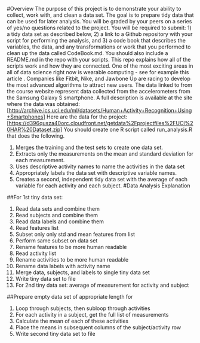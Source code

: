 #Overview
The purpose of this project is to demonstrate your ability to collect, work with, and clean a data set. The goal is to prepare tidy data that can be used for later analysis. You will be graded by your peers on a series of yes/no questions related to the project. You will be required to submit: 1) a tidy data set as described below, 2) a link to a Github repository with your script for performing the analysis, and 3) a code book that describes the variables, the data, and any transformations or work that you performed to clean up the data called CodeBook.md. You should also include a README.md in the repo with your scripts. This repo explains how all of the scripts work and how they are connected.
One of the most exciting areas in all of data science right now is wearable computing - see for example this article . Companies like Fitbit, Nike, and Jawbone Up are racing to develop the most advanced algorithms to attract new users. The data linked to from the course website represent data collected from the accelerometers from the Samsung Galaxy S smartphone. A full description is available at the site where the data was obtained:
[http://archive.ics.uci.edu/ml/datasets/Human+Activity+Recognition+Using+Smartphones]
Here are the data for the project:
[https://d396qusza40orc.cloudfront.net/getdata%2Fprojectfiles%2FUCI%20HAR%20Dataset.zip]
You should create one R script called run_analysis.R that does the following.
1. Merges the training and the test sets to create one data set.
2. Extracts only the measurements on the mean and standard deviation for each measurement.
3. Uses descriptive activity names to name the activities in the data set
4. Appropriately labels the data set with descriptive variable names.
5. Creates a second, independent tidy data set with the average of each variable for each activity and each subject.
#Data Analysis Explanation

##For 1st tiny data set:

1. Read data sets and combine them
2. Read subjects and combine them
3. Read data labels and combine them
4. Read features list
5. Subset only only std and mean features from list
6. Perform same subset on data set
7. Rename features to be more human readable
8. Read activity list
9. Rename activities to be more human readable
10. Rename data labels with activity name
11. Merge data, subjects, and labels to single tiny data set
12. Write tiny data set to file
13. For 2nd tiny data set: average of measurement for activity and subject

##Prepare empty data set of appropriate length for
1. Loop through subjects, then subloop through activities
2. For each activity in a subject, get the full list of measurements
3. Calculate the mean of each of these activities
4. Place the means in subsequent columns of the subject/activity row
5. Write second tiny data set to file
